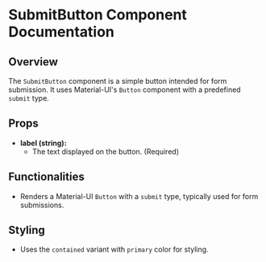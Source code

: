 # SubmitButton Component Documentation

## Overview
The `SubmitButton` component is a simple button intended for form submission. It uses Material-UI's `Button` component with a predefined `submit` type.

## Props
- **label (string):**  
  - The text displayed on the button. (Required)

## Functionalities
- Renders a Material-UI `Button` with a `submit` type, typically used for form submissions.

## Styling
- Uses the `contained` variant with `primary` color for styling.
